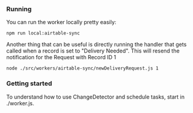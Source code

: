 ### Running
You can run the worker locally pretty easily:

`npm run local:airtable-sync`

Another thing that can be useful is directly running the handler that gets called when a record is set to "Delivery Needed".
This will resend the notification for the Request with Record ID 1

`node ./src/workers/airtable-sync/newDeliveryRequest.js 1`

### Getting started
To understand how to use ChangeDetector and schedule tasks, start in ./worker.js.
